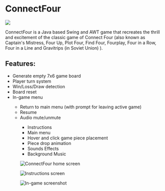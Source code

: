 # ConnectFour

![](http://i.imgur.com/HRJG1nr.png)

ConnectFour is a Java based Swing and AWT game that recreates the thrill and excitement of the classic game of Connect Four (also known as Captain's Mistress, Four Up, Plot Four, Find Four, Fourplay, Four in a Row, Four in a Line and Gravitrips (in Soviet Union) ).

## Features:
<ul>
  <li>Generate empty 7x6 game board</li>
  <li>Player turn system</li>
  <li>Win/Loss/Draw detection</li>
  <li>Board reset</li>
  <li>In-game menu</li>
  <ul>
    <li>Return to main menu (with prompt for leaving active game)</li>
    <li>Resume</li>
    <li>Audio mute/unmute</li>
  <ul>
  <li>Instructions</li>
  <li>Main menu</li>
  <li>Hover and click game piece placement</li>
  <li>Piece drop animation</li>
  <li>Sounds Effects</li>
  <li>Background Music</li>
</ul>

![ConnectFour home screen](https://i.gyazo.com/5857d2e055441e772cfb53282f4aae93.png)

![Instructions screen](https://i.gyazo.com/122c2816756ac16224a7fbd91ba788e5.png)

![In-game screenshot](https://i.gyazo.com/8c9753d3b020a79f8c92062255abe145.png)
